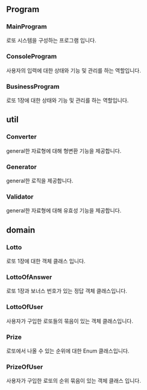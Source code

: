 #

## Program

### MainProgram

로또 시스템을 구성하는 프로그램 입니다.

### ConsoleProgram

사용자의 입력에 대한 상태와 기능 및 관리를 하는 역할입니다.

### BusinessProgram

로또 1장에 대한 상태와 기능 및 관리를 하는 역할입니다.

## util

### Converter

general한 자료형에 대해 형변환 기능을 제공합니다.

### Generator

general한 로직을 제공합니다.

### Validator

general한 자료형에 대해 유효성 기능을 제공합니다.

## domain

### Lotto

로또 1장에 대한 객체 클래스 입니다.

### LottoOfAnswer

로또 1장과 보너스 번호가 있는 정답 객체 클래스입니다.

### LottoOfUser

사용자가 구입한 로또들의 묶음이 있는 객체 클래스입니다.

### Prize

로또에서 나올 수 있는 순위에 대한 Enum 클래스입니다.

### PrizeOfUser

사용자가 구입한 로또의 순위 묶음이 있는 객체 클래스 입니다.



